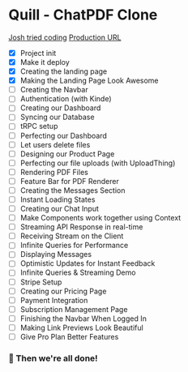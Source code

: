 # Quill - ChatPDF Clone

[Josh tried coding](https://youtu.be/ucX2zXAZ1I0?si=_G_xwEx6wuVORj1S)
[Production URL](https://feder.vercel.app)

- [x] Project init
- [x] Make it deploy
- [x] Creating the landing page
- [x] Making the Landing Page Look Awesome
- [ ] Creating the Navbar
- [ ] Authentication (with Kinde)
- [ ] Creating our Dashboard
- [ ] Syncing our Database
- [ ] tRPC setup
- [ ] Perfecting our Dashboard
- [ ] Let users delete files
- [ ] Designing our Product Page
- [ ] Perfecting our file uploads (with UploadThing)
- [ ] Rendering PDF Files
- [ ] Feature Bar for PDF Renderer
- [ ] Creating the Messages Section
- [ ] Instant Loading States
- [ ] Creating our Chat Input
- [ ] Make Components work together using Context
- [ ] Streaming API Response in real-time
- [ ] Receiving Stream on the Client
- [ ] Infinite Queries for Performance
- [ ] Displaying Messages
- [ ] Optimistic Updates for Instant Feedback
- [ ] Infinite Queries & Streaming Demo
- [ ] Stripe Setup
- [ ] Creating our Pricing Page
- [ ] Payment Integration
- [ ] Subscription Management Page
- [ ] Finishing the Navbar When Logged In
- [ ] Making Link Previews Look Beautiful
- [ ] Give Pro Plan Better Features

### 🥳 Then we're all done!
